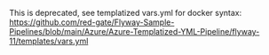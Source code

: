 This is deprecated, see templatized vars.yml for docker syntax: https://github.com/red-gate/Flyway-Sample-Pipelines/blob/main/Azure/Azure-Templatized-YML-Pipeline/flyway-11/templates/vars.yml